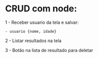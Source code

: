 # CRUD com node:

1 - Receber usuario da tela e salvar:

	- usuario {nome, idade}

2 - Listar resultados na tela

3 - Botão na lista de resultado para deletar